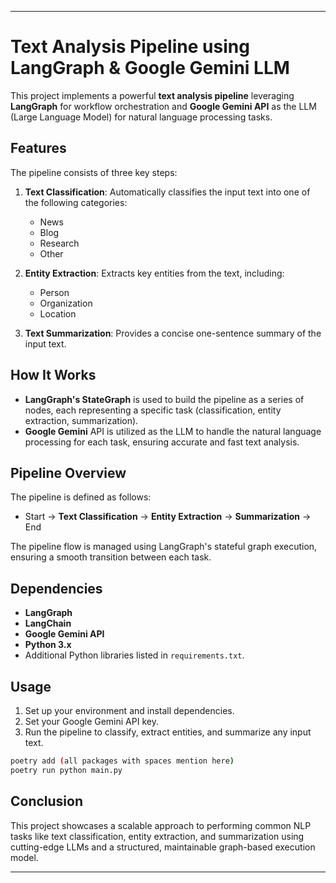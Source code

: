 
---

# Text Analysis Pipeline using LangGraph & Google Gemini LLM



This project implements a powerful **text analysis pipeline** leveraging **LangGraph** for workflow orchestration and **Google Gemini API** as the LLM (Large Language Model) for natural language processing tasks.

## Features

The pipeline consists of three key steps:

1. **Text Classification**: Automatically classifies the input text into one of the following categories: 
   - News
   - Blog
   - Research
   - Other

2. **Entity Extraction**: Extracts key entities from the text, including:
   - Person
   - Organization
   - Location

3. **Text Summarization**: Provides a concise one-sentence summary of the input text.

## How It Works

- **LangGraph's StateGraph** is used to build the pipeline as a series of nodes, each representing a specific task (classification, entity extraction, summarization).
- **Google Gemini** API is utilized as the LLM to handle the natural language processing for each task, ensuring accurate and fast text analysis.

## Pipeline Overview

The pipeline is defined as follows:

- Start → **Text Classification** → **Entity Extraction** → **Summarization** → End

The pipeline flow is managed using LangGraph's stateful graph execution, ensuring a smooth transition between each task.

## Dependencies

- **LangGraph**
- **LangChain**
- **Google Gemini API**
- **Python 3.x**
- Additional Python libraries listed in `requirements.txt`.

## Usage

1. Set up your environment and install dependencies.
2. Set your Google Gemini API key.
3. Run the pipeline to classify, extract entities, and summarize any input text.

```bash
poetry add (all packages with spaces mention here)
poetry run python main.py
```

## Conclusion

This project showcases a scalable approach to performing common NLP tasks like text classification, entity extraction, and summarization using cutting-edge LLMs and a structured, maintainable graph-based execution model.

---

